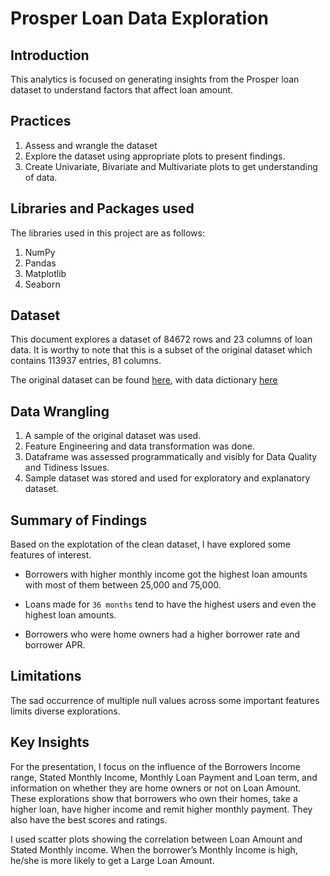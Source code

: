 # Prosper Loan Data Exploration

## Introduction
This analytics is focused on generating insights from the Prosper loan dataset to understand factors that affect loan amount.

## Practices
1. Assess and wrangle the dataset
2. Explore the dataset using appropriate plots to present findings.
3. Create Univariate, Bivariate and Multivariate plots to get understanding of data.


## Libraries and Packages used
The libraries used in this project are as follows:
1. NumPy
2. Pandas
3. Matplotlib
4. Seaborn


## Dataset

This document explores a dataset of 84672 rows and 23 columns of loan data. It is worthy to note that this is a subset of the original dataset which contains 113937 entries, 81 columns. 

The original dataset can be found [here](https://s3.amazonaws.com/udacity-hosted-downloads/ud651/prosperLoanData.csv), with data dictionary [here](https://docs.google.com/spreadsheets/d/1gDyi_L4UvIrLTEC6Wri5nbaMmkGmLQBk-Yx3z0XDEtI/edit#gid=0)


## Data Wrangling
1. A sample of the original dataset was used.
2. Feature Engineering and data transformation was done.
3. Dataframe was assessed programmatically and visibly for Data Quality and Tidiness Issues.
4. Sample dataset was stored and used for exploratory and explanatory dataset.



## Summary of Findings
Based on the explotation of the clean dataset, I have explored some features of interest.

- Borrowers with higher monthly income got the highest loan amounts with most of them between 25,000 and 75,000.

- Loans made for `36 months` tend to have the highest users and even the highest loan amounts.

- Borrowers who were home owners had a higher borrower rate and borrower APR.


## Limitations

The sad occurrence of multiple null values across some important features limits diverse explorations.



## Key Insights 
For the presentation, I focus on the influence of the Borrowers Income range, Stated Monthly Income, Monthly Loan Payment and Loan term, and information on whether they are home owners or not on Loan Amount. 
    These explorations show that borrowers who own their homes, take a higher loan, have higher income and remit higher monthly payment. They also have the best scores and ratings.

I used scatter plots showing the correlation between Loan Amount and Stated Monthly income. When the borrower’s Monthly Income is high, he/she is more likely to get a Large Loan Amount.
